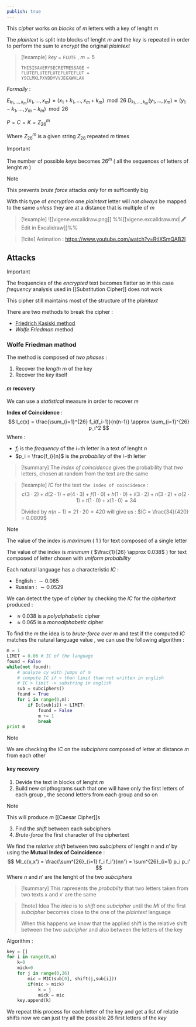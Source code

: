 ```yaml
---
publish: true
---
```

This *cipher* works on *blocks* of $m$ letters with a key of lenght $m$ 

The *plaintext* is split into blocks of lenght $m$ and the *key* is repeated in order to perform the sum to *encrypt* the original *plaintext*

>[!example] 
>*key* = `FLUTE` , $m=5$
>```
>THISISAVERYSECRETMESSAGE +
>FLUTEFLUTEFLUTEFLUTEFLUT =
>YSCLMXLPXVDDYVVJEGXWXLAX
>```

*Formally* :

$E_{k_1, \dots, k_m}(x_1,\dots, x_m) = (x_1 + k_1, \dots, x_m + k_m) \mod{26}$
$D_{k_1, \dots, k_m}(y_1,\dots, y_m) = (y_1 - k_1, \dots, y_m - k_m) \mod{26}$

$P=C=K=Z^m_{26}$ 

Where $Z_{26}^m$ is a given string $Z_{26}$ repeated $m$ times  

>[!important] 
>The number of possible *keys* becomes $26^m$ ( all the sequences of letters of lenght $m$ ) 
>>[!note] 
>>This prevents *brute force* attacks *only* for $m$ sufficently big
>>

With this type of *encryption* one *plaintext* letter will *not always* be mapped to the same *unless* they are at a distance that is multiple of $m$ 

>[!example] 
>![[vigene.excalidraw.png]]
>%%[[vigene.excalidraw.md|🖋 Edit in Excalidraw]]%%

>[!cite] 
>Animation : https://www.youtube.com/watch?v=RtiXSmQAB2I
## Attacks

>[!important] 
>The frequencies of the *encrypted* text becomes flatter so in this case *frequency* analysis used in [[Substitution Cipher]] does not work 

This cipher still maintains most of the structure of the *plaintext*  

There are two methods to break the cipher : 
+ [Friedrich Kasiski method](https://en.wikipedia.org/wiki/Kasiski_examination)
+ *Wolfe Friedman* method 
### Wolfe Friedman mathod

The method is composed of *two phases* : 
1. Recover the *length* $m$ of the key
2. Recover the *key* itself
#### $m$ recovery

We can use a *statistical* measure in order to recover $m$ 

**Index of Coincidence** : 
$$
I_c(x) = \frac{\sum_{i=1}^{26} f_i(f_i-1)}{n(n-1)} \approx \sum_{i=1}^{26} p_i^2
$$
Where : 
+ $f_i$ is the *frequency* of the $i-$th letter in a text of lenght $n$
+ $p_i = \frac{f_i}{n}$ is the *probability* of the $i-$th letter 

>[!summary] 
>The *index of coincidence* gives the probability that *two* letters, chosen at random from the text are the same

>[!example] 
>*IC* for the text `the index of coincidence` :
>$$
>c(3\cdot 2) + d(2\cdot1) + e(4\cdot3) + f(1\cdot0) + h(1\cdot0) + i(3\cdot2) + n(3\cdot2) + o(2\cdot1) + t(1\cdot0) + x(1\cdot0) = 34
>$$
>
>Divided by $n(n-1) = 21 \cdot 20 = 420$ will give us : $IC = \frac{34}{420} = 0.0809$ 

>[!note] 
>The value of the index is *maximum* ( $1$ ) for text composed of a single letter 
>
>The value of the index is *minimum* ( $\frac{1}{26} \approx 0.038$ ) for text composed of letter chosen with *uniform probability*

Each natural language has a characteristic *IC* :
+ English : $\sim 0.065$ 
+ Russian : $\sim 0.0529$

We can detect the type of *cipher* by checking the *IC* for the *ciphertext* produced : 
+ $\approx 0.038$ is a *polyalphabetic* cipher
+ $\approx 0.065$ is a *monoalphabetic* cipher

To find the $m$ the idea is to *brute-force* over $m$ and test if the computed *IC* matches the natural language value , we can use the following algorithm : 

```python
m = 1
LIMIT = 0.06 # IC of the language
found = False
while(not found):
	# analyze cy with jumps of m
	# compute IC if < than limit than not written in english
	# IC > limit -> substring in english
	sub = subciphers()
	found = True
	for i in range(0,m):
		if Ic(sub[i]) < LIMIT:
			found = False
			m += 1
			break
print m
```

>[!note] 
>We are checking the *IC* on the *subciphers* composed of letter at distance $m$ from each other

#### key recovery

1. Devide the text in blocks of lenght $m$ 
2. Build new cripthograms such that one will have only the first letters of each group , the second letters from each group and so on 

>[!note] 
>This will produce $m$ [[Caesar Cipher]]s 

3. Find the *shift* between each subciphers 
4. *Brute-force* the first character of the ciphertext

We find the *relative shift* between two *subciphers* of lenght $n$ and $n'$ by using the **Mutual Index of Coincidence** : 
$$
MI_c(x,x') = \frac{\sum^{26}_{i=1} f_i f_i'}{nn'} = \sum^{26}_{i=1} p_i p_i'
$$
Where $n$ and $n'$ are the lenght of the two *subciphers*

>[!summary] 
>This rapresents the *probabilty* that two letters taken from two texts $x$ and $x'$ are the same 

>[!note] Idea
>The *idea* is to *shift* one *subcipher* until the *MI* of the first *subcipher* becomes close to the one of the *plaintext* language
>
>When this happens we know that the applied shift is the relative shift between the two *subcipher* and also between the letters of the key 

Algorithm : 

```python
key = []
for i in range(0,m)
	k=0
	mick=0
	for j in range(0,26)
		mic = MIC(sub[0], shift(j,sub[i]))
		if(mic > mick)
			k = j
			mick = mic
	key.append(k)
```

We repeat this process for each letter of the key and get a list of relatie shifts now we can just try all the possible $26$ first letters of the *key* 

